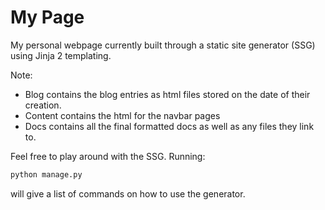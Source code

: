 # My Page
My personal webpage currently built through a static site generator (SSG) using Jinja 2 templating.

Note:
* Blog contains the blog entries as html files stored on the date of their creation.
* Content contains the html for the navbar pages
* Docs contains all the final formatted docs as well as any files they link to.

Feel free to play around with the SSG. Running:
```bash
python manage.py
```
will give a list of commands on how to use the generator.